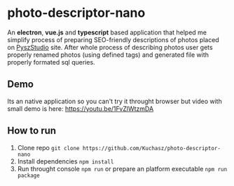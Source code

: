 # photo-descriptor-nano

An **electron**, **vue.js** and **typescript** based application that helped me simplify process of preparing SEO-friendly descriptions of photos placed on [PyszStudio](http://www.pyszstudio.pl) site. After whole process of describing photos user gets properly renamed photos (using defined tags) and generated file with properly formated sql queries.

## Demo
Its an native application so you can't try it throught browser but video with small demo is here: https://youtu.be/1FvZlWtzmDA

## How to run
1. Clone repo `git clone https://github.com/Kuchasz/photo-descriptor-nano`
2. Install dependencies `npm install`
3. Run throught console `npm run` or prepare an platform executable `npm run package`
